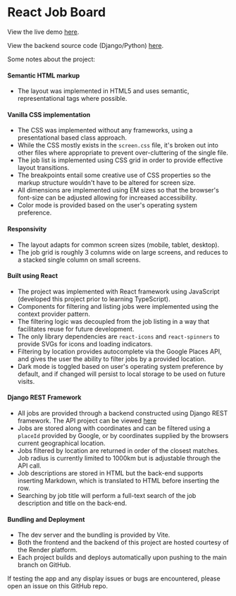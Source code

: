 # React Job Board

View the live demo [here](https://devjobs.icyloops.com/).

View the backend source code (Django/Python) [here](https://github.com/redstar504/devjobs-api).

Some notes about the project:

#### Semantic HTML markup
- The layout was implemented in HTML5 and uses semantic, representational tags where possible.

#### Vanilla CSS implementation
- The CSS was implemented without any frameworks, using a presentational based class approach.
- While the CSS mostly exists in the `screen.css` file, it's broken out into other files where appropriate to prevent over-cluttering of the single file.
- The job list is implemented using CSS grid in order to provide effective layout transitions.
- The breakpoints entail some creative use of CSS properties so the markup structure wouldn't have to be altered for screen size.
- All dimensions are implemented using EM sizes so that the browser's font-size can be adjusted allowing for increased accessibility.
- Color mode is provided based on the user's operating system preference.

#### Responsivity
- The layout adapts for common screen sizes (mobile, tablet, desktop).
- The job grid is roughly 3 columns wide on large screens, and reduces to a stacked single column on small screens.

#### Built using React
- The project was implemented with React framework using JavaScript (developed this project prior to learning TypeScript).
- Components for filtering and listing jobs were implemented using the context provider pattern.
- The filtering logic was decoupled from the job listing in a way that facilitates reuse for future development.
- The only library dependencies are `react-icons` and `react-spinners` to provide SVGs for icons and loading indicators.
- Filtering by location provides autocomplete via the Google Places API, and gives the user the ability to filter jobs by a provided location.
- Dark mode is toggled based on user's operating system preference by default, and if changed will persist to local storage to be used on future visits.

#### Django REST Framework
- All jobs are provided through a backend constructed using Django REST framework.  The API project can be viewed [here](https://github.com/redstar504/devjobs-api)
- Jobs are stored along with coordinates and can be filtered using a `placeId` provided by Google, or by coordinates supplied by the browsers current geographical location.
- Jobs filtered by location are returned in order of the closest matches.  Job radius is currently limited to 1000km but is adjustable through the API call.
- Job descriptions are stored in HTML but the back-end supports inserting Markdown, which is translated to HTML before inserting the row.
- Searching by job title will perform a full-text search of the job description and title on the back-end.

#### Bundling and Deployment
- The dev server and the bundling is provided by Vite.
- Both the frontend and the backend of this project are hosted courtesy of the Render platform.
- Each project builds and deploys automatically upon pushing to the main branch on GitHub.

If testing the app and any display issues or bugs are encountered, please open an issue on this GitHub repo.